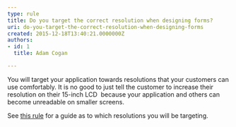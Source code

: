 ```yaml
---
type: rule
title: Do you target the correct resolution when designing forms?
uri: do-you-target-the-correct-resolution-when-designing-forms
created: 2015-12-18T13:40:21.0000000Z
authors:
- id: 1
  title: Adam Cogan

---
```


You will target your application towards resolutions that your customers can use comfortably. It is no good to just tell the customer to increase their resolution on their 15-inch LCD  because your application and others can become unreadable on smaller screens.
 
​​See [this rule​](/_layouts/15/FIXUPREDIRECT.ASPX?WebId=3dfc0e07-e23a-4cbb-aac2-e778b71166a2&amp;TermSetId=07da3ddf-0924-4cd2-a6d4-a4809ae20160&amp;TermId=0350f1d5-8b08-4c76-9516-263626013ef4) for a guide as to which resolutions you will be targeting.
